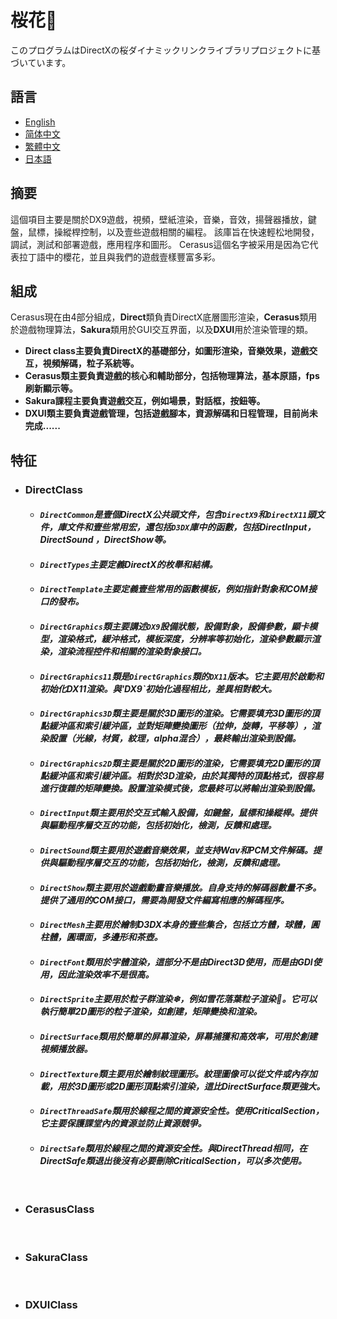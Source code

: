 # 桜花🌸
このプログラムはDirectXの桜ダイナミックリンクライブラリプロジェクトに基づいています。

## 語言
  * [English](https://github.com/Alopex6414/Cerasus/blob/master/README.md)
  * [简体中文](https://github.com/Alopex6414/Cerasus/blob/master/README_ZH_CN.md)
  * [繁體中文](https://github.com/Alopex6414/Cerasus/blob/master/README_ZH_TW.md)
  * [日本語](https://github.com/Alopex6414/Cerasus/blob/master/README_JA_JP.md)

## 摘要
這個項目主要是關於DX9遊戲，視頻，壁紙渲染，音樂，音效，揚聲器播放，鍵盤，鼠標，操縱桿控制，以及壹些遊戲相關的編程。 該庫旨在快速輕松地開發，調試，測試和部署遊戲，應用程序和圖形。 Cerasus這個名字被采用是因為它代表拉丁語中的櫻花，並且與我們的遊戲壹樣豐富多彩。

## 組成
Cerasus現在由4部分組成，**Direct**類負責DirectX底層圖形渲染，**Cerasus**類用於遊戲物理算法，**Sakura**類用於GUI交互界面，以及**DXUI**用於渲染管理的類。
* **Direct class主要負責DirectX的基礎部分，如圖形渲染，音樂效果，遊戲交互，視頻解碼，粒子系統等。**
* **Cerasus類主要負責遊戲的核心和輔助部分，包括物理算法，基本原語，fps刷新顯示等。**
* **Sakura課程主要負責遊戲交互，例如場景，對話框，按鈕等。**
* **DXUI類主要負責遊戲管理，包括遊戲腳本，資源解碼和日程管理，目前尚未完成......**

## 特征
  * ### DirectClass
    * #### *`DirectCommon`是壹個DirectX公共頭文件，包含`DirectX9`和`DirectX11`頭文件，庫文件和壹些常用宏，還包括`D3DX`庫中的函數，包括DirectInput，DirectSound ，DirectShow等。*
    * #### *`DirectTypes`主要定義DirectX的枚舉和結構。*
    * #### *`DirectTemplate`主要定義壹些常用的函數模板，例如指針對象和COM接口的發布。*
    * #### *`DirectGraphics`類主要講述`DX9`設備狀態，設備對象，設備參數，顯卡模型，渲染格式，緩沖格式，模板深度，分辨率等初始化，渲染參數顯示渲染，渲染流程控件和相關的渲染對象接口。*
    * #### *`DirectGraphics11`類是`DirectGraphics`類的`DX11`版本。它主要用於啟動和初始化DX11渲染。與'DX9`初始化過程相比，差異相對較大。*
    * #### *`DirectGraphics3D`類主要是關於3D圖形的渲染。它需要填充3D圖形的頂點緩沖區和索引緩沖區，並對矩陣變換圖形（拉伸，旋轉，平移等），渲染設置（光線，材質，紋理，alpha混合），最終輸出渲染到設備。*
    * #### *`DirectGraphics2D`類主要是關於2D圖形的渲染，它需要填充2D圖形的頂點緩沖區和索引緩沖區。相對於3D渲染，由於其獨特的頂點格式，很容易進行復雜的矩陣變換。設置渲染模式後，您最終可以將輸出渲染到設備。*
    * #### *`DirectInput`類主要用於交互式輸入設備，如鍵盤，鼠標和操縱桿。提供與驅動程序層交互的功能，包括初始化，檢測，反饋和處理。*
    * #### *`DirectSound`類主要用於遊戲音樂效果，並支持Wav和PCM文件解碼。提供與驅動程序層交互的功能，包括初始化，檢測，反饋和處理。*
    * #### *`DirectShow`類主要用於遊戲動畫音樂播放。自身支持的解碼器數量不多。提供了通用的COM接口，需要為開發文件編寫相應的解碼程序。*
    * #### *`DirectMesh`主要用於繪制D3DX本身的壹些集合，包括立方體，球體，圓柱體，圓環面，多邊形和茶壺。*
    * #### *`DirectFont`類用於字體渲染，這部分不是由Direct3D使用，而是由GDI使用，因此渲染效率不是很高。*
    * #### *`DirectSprite`主要用於粒子群渲染❄，例如雪花落葉粒子渲染🍂。它可以執行簡單2D圖形的粒子渲染，如創建，矩陣變換和渲染。*
    * #### *`DirectSurface`類用於簡單的屏幕渲染，屏幕捕獲和高效率，可用於創建視頻播放器。*
    * #### *`DirectTexture`類主要用於繪制紋理圖形。紋理圖像可以從文件或內存加載，用於3D圖形或2D圖形頂點索引渲染，這比DirectSurface類更強大。*
    * #### *`DirectThreadSafe`類用於線程之間的資源安全性。使用CriticalSection，它主要保護課堂內的資源並防止資源競爭。*
    * #### *`DirectSafe`類用於線程之間的資源安全性。與DirectThread相同，在DirectSafe類退出後沒有必要刪除CriticalSection，可以多次使用。*
    &nbsp;
  * ### CerasusClass
    &nbsp;
  * ### SakuraClass
    &nbsp;
  * ### DXUIClass
    &nbsp;
